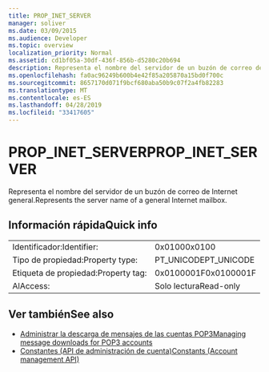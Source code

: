 ```yaml
---
title: PROP_INET_SERVER
manager: soliver
ms.date: 03/09/2015
ms.audience: Developer
ms.topic: overview
localization_priority: Normal
ms.assetid: cd1bf05a-30df-436f-856b-d5280c20b694
description: Representa el nombre del servidor de un buzón de correo de Internet general.
ms.openlocfilehash: fa0ac96249b600b4e42f85a205870a15bd0f700c
ms.sourcegitcommit: 8657170d071f9bcf680aba50b9c07f2a4fb82283
ms.translationtype: MT
ms.contentlocale: es-ES
ms.lasthandoff: 04/28/2019
ms.locfileid: "33417605"
---
```

# <a name="propinetserver"></a><span data-ttu-id="0367e-103">PROP_INET_SERVER</span><span class="sxs-lookup"><span data-stu-id="0367e-103">PROP_INET_SERVER</span></span>

<span data-ttu-id="0367e-104">Representa el nombre del servidor de un buzón de correo de Internet general.</span><span class="sxs-lookup"><span data-stu-id="0367e-104">Represents the server name of a general Internet mailbox.</span></span>
  
## <a name="quick-info"></a><span data-ttu-id="0367e-105">Información rápida</span><span class="sxs-lookup"><span data-stu-id="0367e-105">Quick info</span></span>

|||
|:-----|:-----|
|<span data-ttu-id="0367e-106">Identificador:</span><span class="sxs-lookup"><span data-stu-id="0367e-106">Identifier:</span></span>  <br/> |<span data-ttu-id="0367e-107">0x0100</span><span class="sxs-lookup"><span data-stu-id="0367e-107">0x0100</span></span>  <br/> |
|<span data-ttu-id="0367e-108">Tipo de propiedad:</span><span class="sxs-lookup"><span data-stu-id="0367e-108">Property type:</span></span>  <br/> |<span data-ttu-id="0367e-109">PT_UNICODE</span><span class="sxs-lookup"><span data-stu-id="0367e-109">PT_UNICODE</span></span>  <br/> |
|<span data-ttu-id="0367e-110">Etiqueta de propiedad:</span><span class="sxs-lookup"><span data-stu-id="0367e-110">Property tag:</span></span>  <br/> |<span data-ttu-id="0367e-111">0x0100001F</span><span class="sxs-lookup"><span data-stu-id="0367e-111">0x0100001F</span></span>  <br/> |
|<span data-ttu-id="0367e-112">Al</span><span class="sxs-lookup"><span data-stu-id="0367e-112">Access:</span></span>  <br/> |<span data-ttu-id="0367e-113">Solo lectura</span><span class="sxs-lookup"><span data-stu-id="0367e-113">Read-only</span></span>  <br/> |
   
## <a name="see-also"></a><span data-ttu-id="0367e-114">Ver también</span><span class="sxs-lookup"><span data-stu-id="0367e-114">See also</span></span>

- [<span data-ttu-id="0367e-115">Administrar la descarga de mensajes de las cuentas POP3</span><span class="sxs-lookup"><span data-stu-id="0367e-115">Managing message downloads for POP3 accounts</span></span>](managing-message-downloads-for-pop3-accounts.md) 
- [<span data-ttu-id="0367e-116">Constantes (API de administración de cuenta)</span><span class="sxs-lookup"><span data-stu-id="0367e-116">Constants (Account management API)</span></span>](constants-account-management-api.md)

